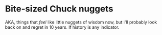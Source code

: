 # Bite-sized Chuck nuggets

AKA, things that _feel_ like little nuggets of wisdom now, but I'll probably look back on and regret in 10 years. If history is any indicator.
